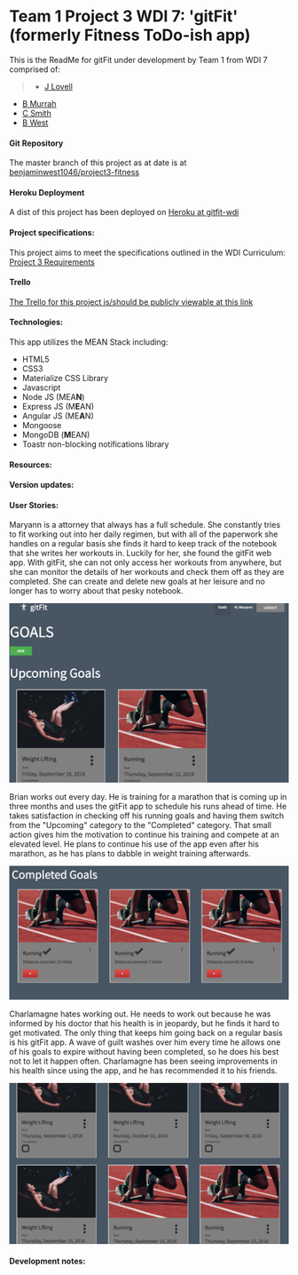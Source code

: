 # Team 1 Project 3 WDI 7: 'gitFit' (formerly Fitness ToDo-ish app)

This is the ReadMe for gitFit under development by Team 1 from WDI 7 comprised of:

>* [J Lovell](https://github.com/joshualyle)
* [B Murrah](https://github.com/airbr)
* [C Smith](https://github.com/coredelle)
* [B West](https://github.com/benjaminwest1046)


#### Git Repository

The master branch of this project as at date is at [benjaminwest1046/project3-fitness](https://github.com/benjaminwest1046/project3-fitness)

#### Heroku Deployment

A dist of this project has been deployed on [Heroku at gitfit-wdi](https://gitfit-wdi.herokuapp.com/)

#### Project specifications:

This project aims to meet the specifications outlined in the WDI Curriculum: [Project 3 Requirements](https://github.com/ATL-WDI-Curriculum/projects/blob/master/project3.md)

#### Trello

[The Trello for this project is/should be publicly viewable at this link](https://trello.com/b/6o7h6Y7U/project3-fitness-todo-ish-app)

#### Technologies:

This app utilizes the MEAN Stack including:

* HTML5
* CSS3
* Materialize CSS Library
* Javascript
* Node JS (MEA**N**)
* Express JS (M**E**AN)
* Angular JS (ME**A**N)
* Mongoose
* MongoDB (**M**EAN)
* Toastr non-blocking notifications library

#### Resources:



#### Version updates:


#### User Stories:

Maryann is a attorney that always has a full schedule. She constantly tries to fit working out into her daily regimen, but with all of the paperwork she handles on a regular basis she finds it hard to keep track of the notebook that she writes her workouts in. Luckily for her, she found the gitFit web app. With gitFit, she can not only access her workouts from anywhere, but she can monitor the details of her workouts and check them off as they are completed. She can create and delete new goals at her leisure and no longer has to worry about that pesky notebook.

![](public/pictures/screen-shot1.png)



Brian works out every day. He is training for a marathon that is coming up in three months and uses the gitFit app to schedule his runs ahead of time. He takes satisfaction in checking off his running goals and having them switch from the "Upcoming" category to the "Completed" category. That small action gives him the motivation to continue his training and compete at an elevated level. He plans to continue his use of the app even after his marathon, as he has plans to dabble in weight training afterwards.

![](public/pictures/screen-shot2.png)



Charlamagne hates working out. He needs to work out because he was informed by his doctor that his health is in jeopardy, but he finds it hard to get motivated. The only thing that keeps him going back on a regular basis is his gitFit app. A wave of guilt washes over him every time he allows one of his goals to expire without having been completed, so he does his best not to let it happen often. Charlamagne has been seeing improvements in his health since using the app, and he has recommended it to his friends.

![](public/pictures/screen-shot3.png)




#### Development notes:

